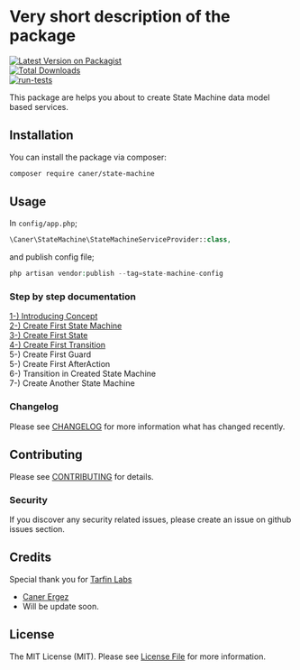 

# Very short description of the package

[![Latest Version on Packagist](https://img.shields.io/packagist/v/caner/state-machine.svg?style=flat-square)](https://packagist.org/packages/caner/state-machine)    
[![Total Downloads](https://img.shields.io/packagist/dt/caner/state-machine.svg?style=flat-square)](https://packagist.org/packages/caner/state-machine)    
[![run-tests](https://github.com/CanerErgez/laravel-state-machine/actions/workflows/main.yml/badge.svg?branch=main)](https://github.com/CanerErgez/laravel-state-machine/actions/workflows/main.yml)

This package are helps you about to create State Machine data model based services.

## Installation

You can install the package via composer:

```bash 
composer require caner/state-machine  
```   
## Usage

In `config/app.php`;
```php 
\Caner\StateMachine\StateMachineServiceProvider::class,  
```  

and publish config file;
```php 
php artisan vendor:publish --tag=state-machine-config  
```  

### Step by step documentation

[1-) Introducing Concept  ](https://github.com/CanerErgez/laravel-state-machine/tree/main/docs/concept.md)  
[2-) Create First State Machine ](https://github.com/CanerErgez/laravel-state-machine/tree/main/docs/first_state_machine.md)  
[3-) Create First State  ](https://github.com/CanerErgez/laravel-state-machine/tree/main/docs/first_state.md)  
[4-) Create First Transition  ](https://github.com/CanerErgez/laravel-state-machine/tree/main/docs/first_transition.md)   
5-) Create First Guard  
5-) Create First AfterAction  
6-) Transition in Created State Machine  
7-) Create Another State Machine

### Changelog

Please see [CHANGELOG](CHANGELOG.md) for more information what has changed recently.

## Contributing

Please see [CONTRIBUTING](CONTRIBUTING.md) for details.

### Security

If you discover any security related issues, please create an issue on github issues section.

## Credits
Special thank you for [Tarfin Labs](https://github.com/tarfin-labs)

- [Caner Ergez](https://github.com/CanerErgez)
- Will be update soon.

## License

The MIT License (MIT). Please see [License File](LICENSE.md) for more information.
